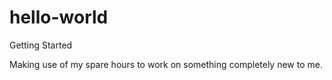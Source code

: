 # hello-world
Getting Started

Making use of my spare hours to work on something completely new to me.
